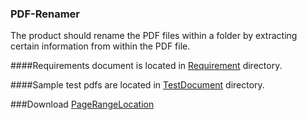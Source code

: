 ### PDF-Renamer

The product should rename the PDF files within a folder by extracting certain information from within the PDF file.


####Requirements document is located in <a href="https://github.com/md-k-sarker/PDF-Renamer/tree/master/Requirement" title="Requirements"> Requirement</a> directory.

####Sample test pdfs are located in <a href="https://github.com/md-k-sarker/PDF-Renamer/tree/master/TestDocument" title="TestDocument"> TestDocument</a> directory.

###Download
<a href="https://github.com/md-k-sarker/PDF-Renamer/releases/download/v1.0.0/PageRangeLocation.jar" title="PageRangeLocation"> PageRangeLocation</a>




